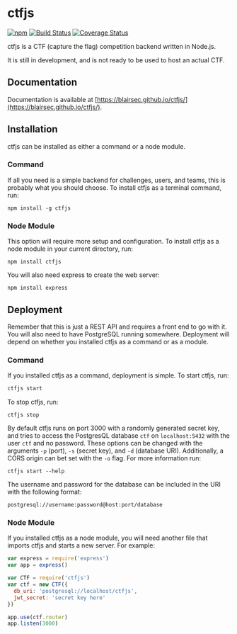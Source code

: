 # ctfjs
[![npm](https://img.shields.io/npm/v/ctfjs.svg)](https://www.npmjs.com/package/ctfjs)
[![Build Status](https://travis-ci.org/blairsec/ctfjs.svg?branch=master)](https://travis-ci.org/blairsec/ctfjs)
[![Coverage Status](https://coveralls.io/repos/github/blairsec/ctfjs/badge.svg?branch=master)](https://coveralls.io/github/blairsec/ctfjs?branch=master)

ctfjs is a CTF (capture the flag) competition backend written in Node.js.

It is still in development, and is not ready to be used to host an actual CTF.

## Documentation
Documentation is available at [https://blairsec.github.io/ctfjs/](https://blairsec.github.io/ctfjs/).

## Installation
ctfjs can be installed as either a command or a node module.

### Command
If all you need is a simple backend for challenges, users, and teams, this is probably what you should choose.
To install ctfjs as a terminal command, run:
```
npm install -g ctfjs
```

### Node Module
This option will require more setup and configuration.
To install ctfjs as a node module in your current directory, run:
```
npm install ctfjs
```

You will also need express to create the web server:
```
npm install express
```

## Deployment
Remember that this is just a REST API and requires a front end to go with it. You will also need to have PostgreSQL running
somewhere. Deployment will depend on whether you installed ctfjs as a command or as a module.

### Command
If you installed ctfjs as a command, deployment is simple. To start ctfjs, run:
```h
ctfjs start
```

To stop ctfjs, run:
```
ctfjs stop
```

By default ctfjs runs on port 3000 with a randomly generated secret key, and tries to access the PostgresQL database `ctf` on `localhost:5432` with
the user `ctf` and no password. These options can be changed with the arguments `-p` (port), `-s` (secret key), and `-d` (database URI). Additionally,
a CORS origin can bet set with the `-o` flag.
For more information run:
```
ctfjs start --help
```
The username and password for the database can be included in the URI with the following format:
```
postgresql://username:password@host:port/database
```

### Node Module
If you installed ctfjs as a node module, you will need another file that imports ctfjs and starts a new server.
For example:
```javascript
var express = require('express')
var app = express()

var CTF = require('ctfjs')
var ctf = new CTF({
  db_uri: 'postgresql://localhost/ctfjs',
  jwt_secret: 'secret key here'
})

app.use(ctf.router)
app.listen(3000)
```